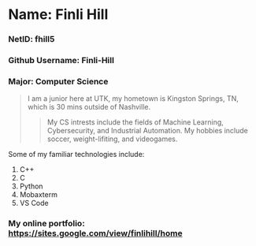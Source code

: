 # Name: Finli Hill
### NetID: fhill5<br>
### Github Username: Finli-Hill <br>
### Major: Computer Science </p>

> I am a junior here at UTK, my hometown is Kingston Springs, TN, which is 30 mins outside of Nashville.   
>> My CS intrests include the fields of Machine Learning, Cybersecurity, and Industrial Automation. My hobbies include soccer, weight-lifiting, and videogames. 

Some of my familiar technologies include:</p>
1. C++
1. C
1. Python
1. Mobaxterm
1. VS Code

### My online portfolio: https://sites.google.com/view/finlihill/home
